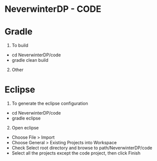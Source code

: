 NeverwinterDP - CODE
=============


Gradle
======


1. To build

  - cd NeverwinterDP/code
  - gradle clean build

2. Other 

Eclipse
====

1. To generate the eclipse configuration

  - cd NeverwinterDP/code
  - gradle eclipse

2. Open eclipse

  - Choose File > Import
  - Choose General > Existing Projects into Workspace
  - Check Select root directory and browse to path/NeverwinterDP/code
  - Select all the projects except the code project, then click Finish
